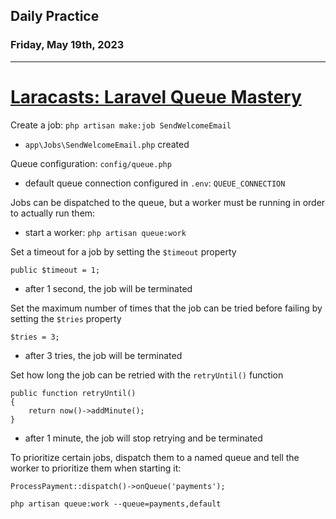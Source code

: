 ## Daily Practice
### Friday, May 19th, 2023
---


# [Laracasts: Laravel Queue Mastery](https://laracasts.com/series/laravel-queue-mastery)

Create a job: `php artisan make:job SendWelcomeEmail`
- `app\Jobs\SendWelcomeEmail.php` created

Queue configuration: `config/queue.php`
- default queue connection configured in `.env`: `QUEUE_CONNECTION`

Jobs can be dispatched to the queue, but a worker must be running in order to actually run them:
- start a worker: `php artisan queue:work`

Set a timeout for a job by setting the `$timeout` property
```
public $timeout = 1;
```
- after 1 second, the job will be terminated

Set the maximum number of times that the job can be tried before failing by setting the `$tries` property
```
$tries = 3;
```
- after 3 tries, the job will be terminated

Set how long the job can be retried with the `retryUntil()` function
```
public function retryUntil()
{
    return now()->addMinute();
}
```
- after 1 minute, the job will stop retrying and be terminated

To prioritize certain jobs, dispatch them to a named queue and tell the worker to prioritize them when starting it:
```
ProcessPayment::dispatch()->onQueue('payments');
```
```
php artisan queue:work --queue=payments,default
```